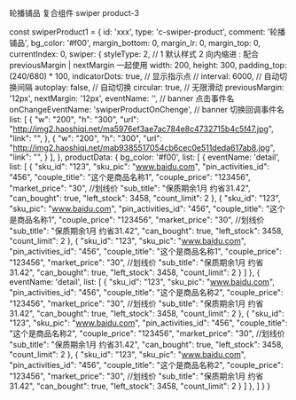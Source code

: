 轮播铺品
  复合组件
    swiper
    product-3


const swiperProduct1 = {
  id: 'xxx',
  type: 'c-swiper-product',
  comment: '轮播铺品',
  bg_color: '#f00',
  margin_bottom: 0,
  margin_lr: 0,
  margin_top: 0,
  currentIndex: 0,
  swiper: {
    styleType: 2, // 1 默认样式 2 向内缩进 : 配合 previousMargin | nextMargin 一起使用
    width: 200,
    height: 300,
    padding_top: (240/680) * 100,
    indicatorDots: true, // 显示指示点
    // interval: 6000, // 自动切换间隔
    autoplay: false, // 自动切换
    circular: true, // 无限滑动
    previousMargin: '12px',
    nextMargin: '12px',
    eventName: '', // banner 点击事件名
    onChangeEventName: 'swiperProductOnChenge', // banner 切换回调事件名
    list: [
      {
        "w": "200",
        "h": "300",
        "url": "http://img2.haoshiqi.net/ma5976ef3ae7ac784e8c4732715b4c5f47.jpg",
        "link": "",
      },
      {
        "w": "200",
        "h": "300",
        "url": "http://img2.haoshiqi.net/mab9385517054cb6cec0e511deda617ab8.jpg",
        "link": "",
      }
    ],
  },
  productData: {
    bg_color: '#f00',
    list:  [
      {
        eventName: 'detail',
        list: [
          {
            "sku_id": "123",
            "sku_pic": "www.baidu.com",
            "pin_activities_id": "456",
            "couple_title": "这个是商品名称1",
            "couple_price": "123456",
            "market_price": "30", //划线价
            "sub_title": "保质期余1月 约省31.42",
            "can_bought": true,
            "left_stock": 3458,
            "count_limit": 2
          },
          {
            "sku_id": "123",
            "sku_pic": "www.baidu.com",
            "pin_activities_id": "456",
            "couple_title": "这个是商品名称1",
            "couple_price": "123456",
            "market_price": "30", //划线价
            "sub_title": "保质期余1月 约省31.42",
            "can_bought": true,
            "left_stock": 3458,
            "count_limit": 2
          },
          {
            "sku_id": "123",
            "sku_pic": "www.baidu.com",
            "pin_activities_id": "456",
            "couple_title": "这个是商品名称1",
            "couple_price": "123456",
            "market_price": "30", //划线价
            "sub_title": "保质期余1月 约省31.42",
            "can_bought": true,
            "left_stock": 3458,
            "count_limit": 2
          }
        ]
      },
      {
        eventName: 'detail',
        list: [
          {
            "sku_id": "123",
            "sku_pic": "www.baidu.com",
            "pin_activities_id": "456",
            "couple_title": "这个是商品名称2",
            "couple_price": "123456",
            "market_price": "30", //划线价
            "sub_title": "保质期余1月 约省31.42",
            "can_bought": true,
            "left_stock": 3458,
            "count_limit": 2
          },
          {
            "sku_id": "123",
            "sku_pic": "www.baidu.com",
            "pin_activities_id": "456",
            "couple_title": "这个是商品名称2",
            "couple_price": "123456",
            "market_price": "30", //划线价
            "sub_title": "保质期余1月 约省31.42",
            "can_bought": true,
            "left_stock": 3458,
            "count_limit": 2
          },
          {
            "sku_id": "123",
            "sku_pic": "www.baidu.com",
            "pin_activities_id": "456",
            "couple_title": "这个是商品名称2",
            "couple_price": "123456",
            "market_price": "30", //划线价
            "sub_title": "保质期余1月 约省31.42",
            "can_bought": true,
            "left_stock": 3458,
            "count_limit": 2
          }
        ]
      },
    ]
  }
}
